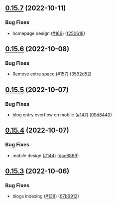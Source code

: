 ## [0.15.7](https://github.com/thecyberworld/thecyberhub.org/compare/v0.15.6...v0.15.7) (2022-10-11)


### Bug Fixes

* homepage design ([#166](https://github.com/thecyberworld/thecyberhub.org/issues/166)) ([f250618](https://github.com/thecyberworld/thecyberhub.org/commit/f250618e02d8170d233af6fefa0a43d40b9e1616))



## [0.15.6](https://github.com/thecyberworld/thecyberhub.org/compare/v0.15.5...v0.15.6) (2022-10-08)


### Bug Fixes

* Remove extra space ([#157](https://github.com/thecyberworld/thecyberhub.org/issues/157)) ([3592d52](https://github.com/thecyberworld/thecyberhub.org/commit/3592d522b2ce0456d03149981c76e1ce686ea90d))



## [0.15.5](https://github.com/thecyberworld/thecyberhub.org/compare/v0.15.4...v0.15.5) (2022-10-07)


### Bug Fixes

* blog entry overflow on mobile ([#147](https://github.com/thecyberworld/thecyberhub.org/issues/147)) ([09d8440](https://github.com/thecyberworld/thecyberhub.org/commit/09d8440e20c66e48c136e8da4c583f1acfd1024f))



## [0.15.4](https://github.com/thecyberworld/thecyberhub.org/compare/v0.15.3...v0.15.4) (2022-10-07)


### Bug Fixes

* mobile design ([#144](https://github.com/thecyberworld/thecyberhub.org/issues/144)) ([dac6869](https://github.com/thecyberworld/thecyberhub.org/commit/dac6869ab766119ab157bad50d4ef527d04fdebd))



## [0.15.3](https://github.com/thecyberworld/thecyberhub.org/compare/v0.15.2...v0.15.3) (2022-10-06)


### Bug Fixes

* blogs indexing ([#138](https://github.com/thecyberworld/thecyberhub.org/issues/138)) ([67b6912](https://github.com/thecyberworld/thecyberhub.org/commit/67b691269f5340a51d6796ef9e6a16110242741a))



